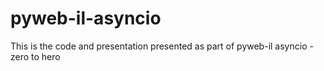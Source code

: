 # pyweb-il-asyncio
This is the code and presentation presented as part of pyweb-il asyncio - zero to hero

